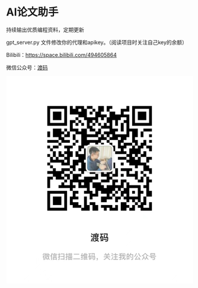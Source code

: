 # AI论文助手

持续输出优质编程资料，定期更新

gpt_server.py 文件修改你的代理和apikey。（阅读项目时关注自己key的余额）

Bilibili：https://space.bilibili.com/494605864

微信公众号：[渡码](http://mp.weixin.qq.com/profile?src=3&timestamp=1663979948&ver=1&signature=wcyNF3yu1W0bMvEanLaDxbZWIzr4fHOGzS3*iP9FBJmGgREoKU6rifDbYefvfJNkEK2r*hS6httmcHBrvtFoVg==)

![](gzh.jpeg)



